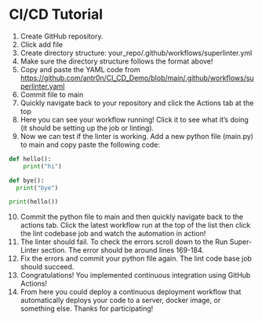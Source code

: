 # CI/CD Tutorial
1.	Create GitHub repository.
2.	Click add file
3.	Create directory structure: your_repo/.github/workflows/superlinter.yml
4.	Make sure the directory structure follows the format above!
5.	Copy and paste the YAML code from https://github.com/antr0n/CI_CD_Demo/blob/main/.github/workflows/superlinter.yaml
6.	Commit file to main
7.	Quickly navigate back to your repository and click the Actions tab at the top
8.	Here you can see your workflow running! Click it to see what it’s doing (it should be setting up the job or linting).
9.	Now we can test if the linter is working. Add a new python file (main.py) to main and copy paste the following code:
```Python
def hello():
    print("hi")

def bye():
  print("bye")

print(hello())
```
10.	Commit the python file to main and then quickly navigate back to the actions tab. Click the latest workflow run at the top of the list then click the lint codebase job and watch the automation in action!
11.	The linter should fail. To check the errors scroll down to the Run Super-Linter section. The error should be around lines 169-184.
12.	Fix the errors and commit your python file again. The lint code base job should succeed.
13.	Congratulations! You implemented continuous integration using GitHub Actions!
14.	From here you could deploy a continuous deployment workflow that automatically deploys your code to a server, docker image, or something else. Thanks for participating!

